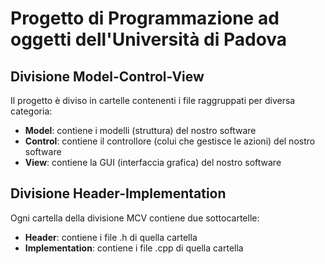 # Progetto di Programmazione ad oggetti dell'Università di Padova

## Divisione Model-Control-View
Il progetto è diviso in cartelle contenenti i file raggruppati per diversa categoria:
*  **Model**: contiene i modelli (struttura) del nostro software
*  **Control**: contiene il controllore (colui che gestisce le azioni) del nostro software
*  **View**: contiene la GUI (interfaccia grafica) del nostro software 

## Divisione Header-Implementation
Ogni cartella della divisione MCV contiene due sottocartelle:
*  **Header**: contiene i file .h di quella cartella
*  **Implementation**: contiene i file .cpp di quella cartella
